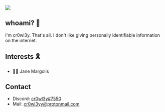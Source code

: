 <img src="https://github.com/cr0wl3yy/cr0wl3yy/blob/main/Webp.net-resizeimage.jpg" width="auto">


## whoami? 🛑
I'm cr0wl3y. That's all. I don't like giving personally identifiable information on the internet. 

## Interests 🎗   
- 🥷🏻 Jane Margolis

## Contact
- Discord: [cr0wl3y#7550](./)
- Mail: [cr0wl3yy@protonmail.com](./)
